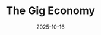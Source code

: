 ---
layout: lecture
published: true    # jekyll on to ensure lecture content is rendered
released: true    # custom variable to display link on webpage
number: 8
week: 8
date: 2025-10-16
presented_by: Lisa Yan
title: The Gig Economy
files:
  slides: 
  survey: 
    name:
    link: 
    required: 
  additional_files:
readings: 
  - name: "Court Upholds Prop. 22 in Big Win for Gig Firms Like Lyft and Uber"
    link: "https://www.kqed.org/news/11943454/court-upholds-prop-22-in-big-win-for-gig-firms-like-lyft-and-uber"
    target: 
    author: "Grace Geyde"
    publisher: "KQED"
    year: 2023
    type: required
    is_h195: false
    edpost:
  - name: "California Uber and Lyft drivers closer to being able to unionize after crucial vote"
    link: "https://calmatters.org/economy/2025/09/gig-worker-union-bill-passes/"
    target: 
    author: "Levi Sumagaysay"
    publisher: "Cal Matters"
    year: 2025
    type: required
    is_h195: false
    edpost:    
  - name: "Prop. 22: California gig companies, workers get their day in appeals court"
    link: "https://www.latimes.com/business/story/2022-12-13/california-prop-22-appeals-court-hearing-weighs-gig-workers-fate"
    target: 
    author: "Suhauna Hussain"
    publisher: "LA Times"
    year: 2022
    type: recommended
    is_h195: false
    edpost:
  - name: "Lina Khan’s Battle to Rein in Big Tech"
    link: "https://www.newyorker.com/magazine/2021/12/06/lina-khans-battle-to-rein-in-big-tech"
    target: 
    author: "Sheelah Kolhatkar"
    publisher: "The New Yorker"
    year: 2021
    type: optional
    is_h195: false
    edpost: 

  - name: "Palo Alto : a history of California, capitalism, and the world [Chaper 5.3 - Bucket of Crabs & Speed Bumps]"
    link: "https://search.library.berkeley.edu/discovery/fulldisplay?docid=alma991086030432606532&context=L&vid=01UCS_BER:UCB&lang=en&search_scope=DN_and_CI&adaptor=Local%20Search%20Engine&tab=Default_UCLibrarySearch&query=any,contains,Palo%20Alto:%20A%20History%20of%20California,%20Capitalism,%20and%20the%20World&offset=0"
    target: 
    author: "Malcom Harris"
    publisher: "Little, Brown and Company"
    year: 2023
    type: required
    is_h195: true
    edpost:

  - name: "Work Pray Code [Introduction]"
    link: "https://muse.jhu.edu/book/99909"
    target: 
    author: Carolyn Chen"
    publisher: "Princeton University Press"
    year: 2022
    type: required
    is_h195: true
    edpost:

---